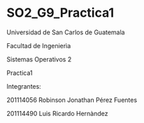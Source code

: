 # SO2_G9_Practica1
Universidad de San Carlos de Guatemala

Facultad de Ingenierìa

Sistemas Operativos 2


Practica1  


Integrantes:

201114056	Robinson  Jonathan Pérez Fuentes

201114490	Luis Ricardo Hernàndez
